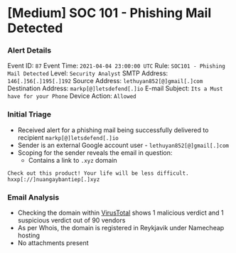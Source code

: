 # \[Medium] SOC 101 - Phishing Mail Detected

### Alert Details

Event ID: `87`
Event Time: `2021-04-04 23:00:00 UTC`
Rule: `SOC101 - Phishing Mail Detected`
Level: `Security Analyst`
SMTP Address: `146[.]56[.]195[.]192`
Source Address: `lethuyan852[@]gmail[.]com`
Destination Address: `markp[@]letsdefend[.]io`
E-mail Subject: `Its a Must have for your Phone`
Device Action: `Allowed`

### Initial Triage

- Received alert for a phishing mail being successfully delivered to recipient `markp[@]letsdefend[.]io`
- Sender is an external Google account user - `lethuyan852[@]gmail[.]com`
- Scoping for the sender reveals the email in question:
	- Contains a link to `.xyz` domain

```
Check out this product! Your life will be less difficult. hxxp[://]nuangaybantiep[.]xyz
```

### Email Analysis

- Checking the domain within [VirusTotal](https://www.virustotal.com/gui/search/nuangaybantiep.xyz) shows 1 malicious verdict and 1 suspicious verdict out of 90 vendors
- As per Whois, the domain is registered in Reykjavik under Namecheap hosting
- No attachments present